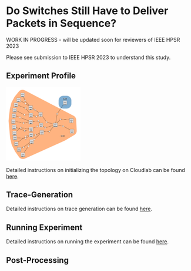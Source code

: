 # Do Switches Still Have to Deliver Packets in Sequence?

WORK IN PROGRESS - will be updated soon for reviewers of IEEE HPSR 2023

Please see submission to IEEE HPSR 2023 to understand this study.


## Experiment Profile

<img src="https://github.com/ufukusubutun/Reordering_Switch/blob/main/docs/topo.png"  width="40%" >

Detailed instructions on initializing the topology on Cloudlab can be found [here](https://github.com/ufukusubutun/Reordering_Switch/blob/main/docs/topology.md).



## Trace-Generation

Detailed instructions on trace generation can be found [here](https://github.com/ufukusubutun/Reordering_Switch/blob/main/docs/trace_gen.md).



## Running Experiment

Detailed instructions on running the experiment can be found [here](https://github.com/ufukusubutun/Reordering_Switch/blob/main/docs/exp_run.md).


## Post-Processing


